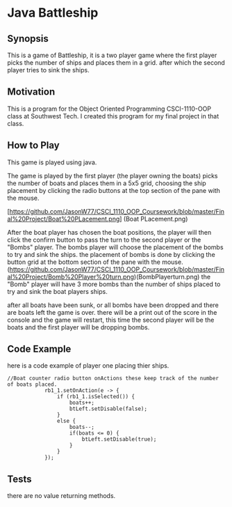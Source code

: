 # **Java Battleship**

## Synopsis
This is a game of Battleship, it is a two player game where the first player picks the number of ships
and places them in a grid. after which the second player tries to sink the ships.

## Motivation
This is a program for the Object Oriented Programming CSCI-1110-OOP class at Southwest Tech. I created this program for my final project in that class.

## How to Play
This game is played using java.

The game is played by the first player (the player owning the boats) picks the number of boats
and places them in a 5x5 grid, choosing the ship placement by clicking the radio buttons at the top section of the pane with the mouse.

[https://github.com/JasonW77/CSCI_1110_OOP_Coursework/blob/master/Final%20Project/Boat%20PLacement.png] (Boat PLacement.png)

After the boat player has chosen the boat positions, the player will then click the confirm button to pass the turn to the second player or the "Bombs" player.
The bombs player will choose the placement of the bombs to try and sink the ships. the placement of bombs is done by clicking the button grid at the bottom section of the pane with the mouse.
(https://github.com/JasonW77/CSCI_1110_OOP_Coursework/blob/master/Final%20Project/Bomb%20Player%20turn.png)(BombPlayerturn.png)
the "Bomb" player will have 3 more bombs than the number of ships placed to try and sink the boat players ships.

after all boats have been sunk, or all bombs have been dropped and there are boats left the game is over.
there will be a print out of the score in the console and the game will restart, this time the second player will be the boats and the first player will be dropping bombs.




## Code Example
here is a code example of player one placing thier ships.

```
//Boat counter radio button onActions these keep track of the number of boats placed.
			rb1_1.setOnAction(e -> {
				if (rb1_1.isSelected()) {
					boats++;
					btLeft.setDisable(false);
				}
				else {
					boats--;
					if(boats <= 0) {
						btLeft.setDisable(true);
					}
				}
			});
```
## Tests
there are no value returning methods.
